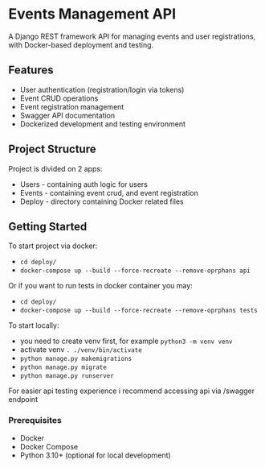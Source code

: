 # Events Management API

A Django REST framework API for managing events and user registrations, with Docker-based deployment and testing.

## Features

- User authentication (registration/login via tokens)
- Event CRUD operations
- Event registration management
- Swagger API documentation
- Dockerized development and testing environment

## Project Structure

Project is divided on 2 apps:

- Users - containing auth logic for users
- Events - containing event crud, and event registration
- Deploy - directory containing Docker related files

## Getting Started

To start project via docker:
- ```cd deploy/```
- ```docker-compose up --build --force-recreate --remove-oprphans api```
  
Or if you want to run tests in docker container you may:
- ```cd deploy/```
- ```docker-compose up --build --force-recreate --remove-oprphans tests```
  
To start locally:
- you need to create venv first, for example ```python3 -m venv venv```
- activate venv ```. ./venv/bin/activate```
- ```python manage.py makemigrations```
- ```python manage.py migrate```
- ```python manage.py runserver```

For easier api testing experience i recommend accessing api via /swagger endpoint

### Prerequisites

- Docker 
- Docker Compose 
- Python 3.10+ (optional for local development)
